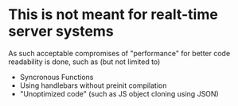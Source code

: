 # This is not meant for realt-time server systems

As such acceptable compromises of "performance" for better code readability is done, such as (but not limited to)

- Syncronous Functions
- Using handlebars without preinit compilation
- "Unoptimized code" (such as JS object cloning using JSON)
